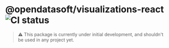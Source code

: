 # @opendatasoft/visualizations-react ![CI status](https://github.com/opendatasoft/ods-dataviz-sdk/workflows/CI/badge.svg)

> :warning: This package is currently under initial development, and shouldn't be used in any project yet.
